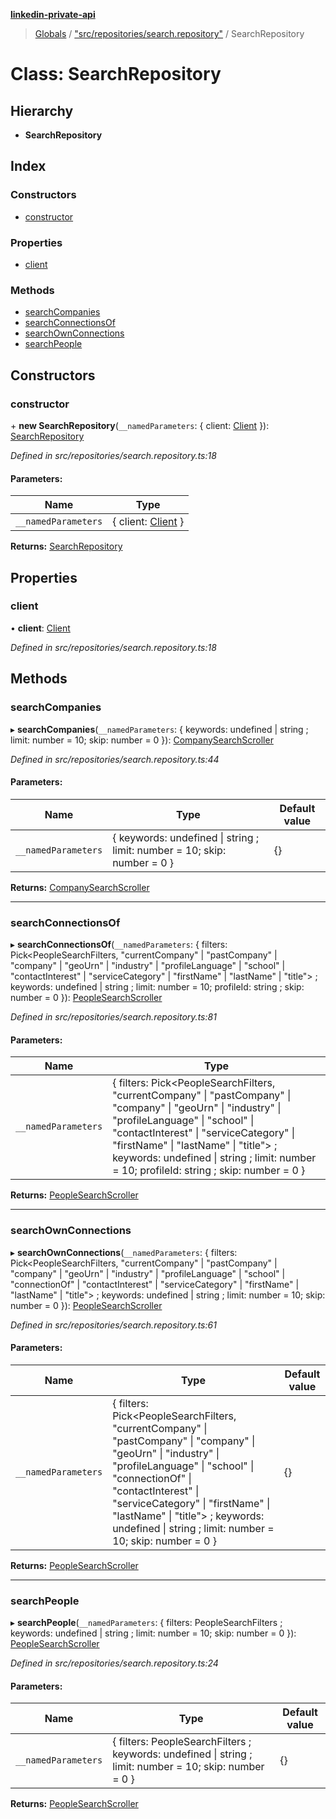 **[linkedin-private-api](../README.md)**

> [Globals](../globals.md) / ["src/repositories/search.repository"](../modules/_src_repositories_search_repository_.md) / SearchRepository

# Class: SearchRepository

## Hierarchy

* **SearchRepository**

## Index

### Constructors

* [constructor](_src_repositories_search_repository_.searchrepository.md#constructor)

### Properties

* [client](_src_repositories_search_repository_.searchrepository.md#client)

### Methods

* [searchCompanies](_src_repositories_search_repository_.searchrepository.md#searchcompanies)
* [searchConnectionsOf](_src_repositories_search_repository_.searchrepository.md#searchconnectionsof)
* [searchOwnConnections](_src_repositories_search_repository_.searchrepository.md#searchownconnections)
* [searchPeople](_src_repositories_search_repository_.searchrepository.md#searchpeople)

## Constructors

### constructor

\+ **new SearchRepository**(`__namedParameters`: { client: [Client](_src_core_client_.client.md)  }): [SearchRepository](_src_repositories_search_repository_.searchrepository.md)

*Defined in src/repositories/search.repository.ts:18*

#### Parameters:

Name | Type |
------ | ------ |
`__namedParameters` | { client: [Client](_src_core_client_.client.md)  } |

**Returns:** [SearchRepository](_src_repositories_search_repository_.searchrepository.md)

## Properties

### client

•  **client**: [Client](_src_core_client_.client.md)

*Defined in src/repositories/search.repository.ts:18*

## Methods

### searchCompanies

▸ **searchCompanies**(`__namedParameters`: { keywords: undefined \| string ; limit: number = 10; skip: number = 0 }): [CompanySearchScroller](_src_scrollers_company_search_scroller_.companysearchscroller.md)

*Defined in src/repositories/search.repository.ts:44*

#### Parameters:

Name | Type | Default value |
------ | ------ | ------ |
`__namedParameters` | { keywords: undefined \| string ; limit: number = 10; skip: number = 0 } | {} |

**Returns:** [CompanySearchScroller](_src_scrollers_company_search_scroller_.companysearchscroller.md)

___

### searchConnectionsOf

▸ **searchConnectionsOf**(`__namedParameters`: { filters: Pick\<PeopleSearchFilters, \"currentCompany\" \| \"pastCompany\" \| \"company\" \| \"geoUrn\" \| \"industry\" \| \"profileLanguage\" \| \"school\" \| \"contactInterest\" \| \"serviceCategory\" \| \"firstName\" \| \"lastName\" \| \"title\"> ; keywords: undefined \| string ; limit: number = 10; profileId: string ; skip: number = 0 }): [PeopleSearchScroller](_src_scrollers_people_search_scroller_.peoplesearchscroller.md)

*Defined in src/repositories/search.repository.ts:81*

#### Parameters:

Name | Type |
------ | ------ |
`__namedParameters` | { filters: Pick\<PeopleSearchFilters, \"currentCompany\" \| \"pastCompany\" \| \"company\" \| \"geoUrn\" \| \"industry\" \| \"profileLanguage\" \| \"school\" \| \"contactInterest\" \| \"serviceCategory\" \| \"firstName\" \| \"lastName\" \| \"title\"> ; keywords: undefined \| string ; limit: number = 10; profileId: string ; skip: number = 0 } |

**Returns:** [PeopleSearchScroller](_src_scrollers_people_search_scroller_.peoplesearchscroller.md)

___

### searchOwnConnections

▸ **searchOwnConnections**(`__namedParameters`: { filters: Pick\<PeopleSearchFilters, \"currentCompany\" \| \"pastCompany\" \| \"company\" \| \"geoUrn\" \| \"industry\" \| \"profileLanguage\" \| \"school\" \| \"connectionOf\" \| \"contactInterest\" \| \"serviceCategory\" \| \"firstName\" \| \"lastName\" \| \"title\"> ; keywords: undefined \| string ; limit: number = 10; skip: number = 0 }): [PeopleSearchScroller](_src_scrollers_people_search_scroller_.peoplesearchscroller.md)

*Defined in src/repositories/search.repository.ts:61*

#### Parameters:

Name | Type | Default value |
------ | ------ | ------ |
`__namedParameters` | { filters: Pick\<PeopleSearchFilters, \"currentCompany\" \| \"pastCompany\" \| \"company\" \| \"geoUrn\" \| \"industry\" \| \"profileLanguage\" \| \"school\" \| \"connectionOf\" \| \"contactInterest\" \| \"serviceCategory\" \| \"firstName\" \| \"lastName\" \| \"title\"> ; keywords: undefined \| string ; limit: number = 10; skip: number = 0 } | {} |

**Returns:** [PeopleSearchScroller](_src_scrollers_people_search_scroller_.peoplesearchscroller.md)

___

### searchPeople

▸ **searchPeople**(`__namedParameters`: { filters: PeopleSearchFilters ; keywords: undefined \| string ; limit: number = 10; skip: number = 0 }): [PeopleSearchScroller](_src_scrollers_people_search_scroller_.peoplesearchscroller.md)

*Defined in src/repositories/search.repository.ts:24*

#### Parameters:

Name | Type | Default value |
------ | ------ | ------ |
`__namedParameters` | { filters: PeopleSearchFilters ; keywords: undefined \| string ; limit: number = 10; skip: number = 0 } | {} |

**Returns:** [PeopleSearchScroller](_src_scrollers_people_search_scroller_.peoplesearchscroller.md)
